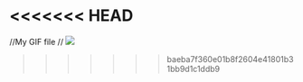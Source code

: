 <<<<<<< HEAD
=======
//My GIF file //
![](https://github.com/AnkitS7007/assignment/blob/master/assignment%20gif.gif)
>>>>>>> baeba7f360e01b8f2604e41801b31bb9d1c1ddb9
